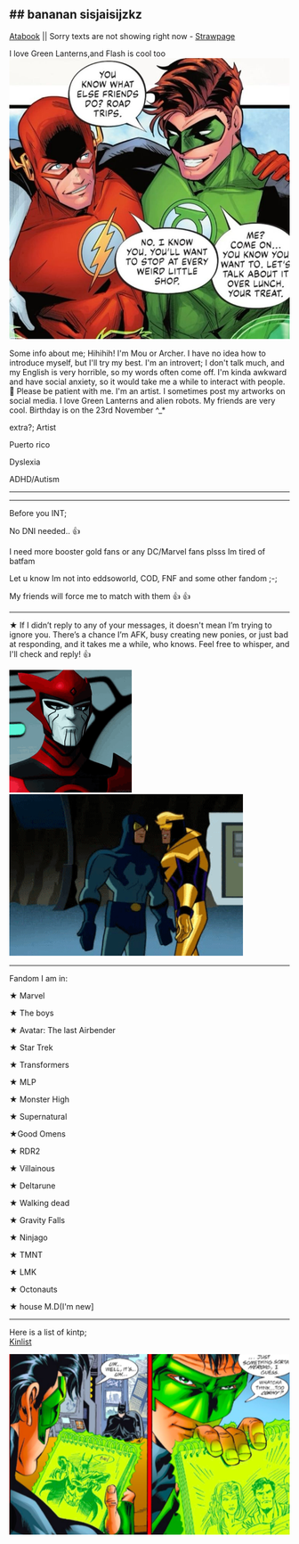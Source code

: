 ## ## bananan sisjaisijzkz

[Atabook](https://angelcake.atabook.org/)  || Sorry texts are not showing right now  -      [Strawpage](https://ang3lcake.straw.page)

I love Green Lanterns,and Flash is cool too
![image_alt](https://github.com/StaticSh0ck/StaticSh0ck/blob/d1268c9e77cc3c6447c012d9cc4a2e234f88f5b4/97602c8032d6f4e57c4cb9797dde21ce.jpg)


Some info about me;
Hihihih! I'm Mou or Archer. I have no idea how to introduce myself, but I'll try my best. I'm an introvert; I don't talk much, and my English is very horrible, so my words often come off. I'm kinda awkward and have social anxiety, so it would take me a while to interact with people. 🫠 Please be patient with me. I'm an artist. I sometimes post my artworks on social media. I love Green Lanterns and alien robots. My friends are very cool. Birthday is on the 23rd November ^_*

extra?;
Artist

Puerto rico

Dyslexia

 ADHD/Autism

_______________________________________
____________________________________

Before you INT; 

No DNI needed.. 👍 
 
   I need more booster gold fans or any DC/Marvel fans plsss  Im tired of batfam 
  
Let u know Im not into eddsoworld, COD, FNF and some other fandom ;-;

My friends will force me to match with them  👍  👍 

 ___________________________________________________________________________
 
 ★ If I didn’t reply to any of your messages, it doesn't mean I’m trying to ignore you. There’s a chance I’m AFK, busy creating new ponies, or just bad at responding, and it takes me a while, who knows. Feel free to whisper, and I'll check and reply! 👍



![image_alt](https://github.com/StaticSh0ck/StaticSh0ck/blob/58d93dbd6b55d6a11a20ad12eba3141e75a66ad3/razer-red-lantern.gif) ![image alt](https://github.com/StaticSh0ck/StaticSh0ck/blob/main/tumblr_637b15c1503a5f7c36da23587d3b5fd5_76ef5aa0_500.gif?raw=true)

 
___________________________________________________________________________
Fandom I am in: 

★  Marvel

★ The boys

★ Avatar: The last Airbender

★ Star Trek

★ Transformers

★ MLP

★ Monster High

★ Supernatural

★Good Omens

★ RDR2

★ Villainous

★ Deltarune

★ Walking dead

★ Gravity Falls

★ Ninjago

★ TMNT

★ LMK

★ Octonauts 

★ house M.D(I'm new]



___________________________________________________________________________

Here is a list of kintp;   
[Kinlist](https://ang3lcake.straw.page/kins)
 
 ![image_alt](https://github.com/StaticSh0ck/StaticSh0ck/blob/4f8d446d160b0167330cfcf5c6869e950732a126/Screenshot%202025-06-16%204.02.48%20AM.png)

